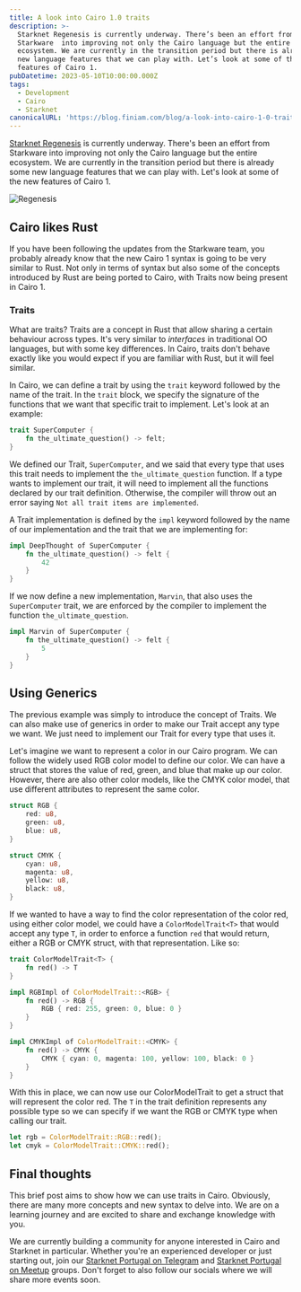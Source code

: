 ```yaml
---
title: A look into Cairo 1.0 traits
description: >-
  Starknet Regenesis is currently underway. There’s been an effort from
  Starkware  into improving not only the Cairo language but the entire
  ecosystem. We are currently in the transition period but there is already some
  new language features that we can play with. Let’s look at some of the new
  features of Cairo 1.
pubDatetime: 2023-05-10T10:00:00.000Z
tags:
  - Development
  - Cairo
  - Starknet
canonicalURL: 'https://blog.finiam.com/blog/a-look-into-cairo-1-0-traits'
---
```


[Starknet Regenesis](https://docs.starknet.io/documentation/starknet_versions/upcoming_versions/) is currently underway. There's been an effort from Starkware into improving not only the Cairo language but the entire ecosystem. We are currently in the transition period but there is already some new language features that we can play with. Let's look at some of the new features of Cairo 1.

![Regenesis](https://i.imgur.com/67MtrLF.png)

## Cairo likes Rust

If you have been following the updates from the Starkware team, you probably already know that the new Cairo 1 syntax is going to be very similar to Rust. Not only in terms of syntax but also some of the concepts introduced by Rust are being ported to Cairo, with Traits now being present in Cairo 1.

### Traits

What are traits? Traits are a concept in Rust that allow sharing a certain behaviour across types. It's very similar to *interfaces* in traditional OO languages, but with some key differences. In Cairo, traits don't behave exactly like you would expect if you are familiar with Rust, but it will feel similar.

In Cairo, we can define a trait by using the `trait` keyword followed by the name of the trait. In the `trait` block, we specify the signature of the functions that we want that specific trait to implement. Let's look at an example:

```rust
trait SuperComputer {
    fn the_ultimate_question() -> felt;
}

```

We defined our Trait, `SuperComputer`, and we said that every type that uses this trait needs to implement the `the_ultimate_question` function.
If a type wants to implement our trait, it will need to implement all the functions declared by our trait definition. Otherwise, the compiler will throw out an error saying `Not all trait items are implemented`.

A Trait implementation is defined by the `impl` keyword followed by the name of our implementation and the trait that we are implementing for:

```rust
impl DeepThought of SuperComputer {
    fn the_ultimate_question() -> felt {
        42
    }
}
```

If we now define a new implementation, `Marvin`, that also uses the `SuperComputer` trait, we are enforced by the compiler to implement the function `the_ultimate_question`.

```rust
impl Marvin of SuperComputer {
    fn the_ultimate_question() -> felt {
        5
    }
}
```

## Using Generics

The previous example was simply to introduce the concept of Traits. We can also make use of generics in order to make our Trait accept any type we want. We just need to implement our Trait for every type that uses it.

Let's imagine we want to represent a color in our Cairo program. We can follow the widely used RGB color model to define our color. We can have a struct that stores the value of red, green, and blue that make up our color. However, there are also other color models, like the CMYK color model, that use different attributes to represent the same color.

```rust
struct RGB {
    red: u8,
    green: u8,
    blue: u8,
}

struct CMYK {
    cyan: u8,
    magenta: u8,
    yellow: u8,
    black: u8,
}
```

If we wanted to have a way to find the color representation of the color red, using either color model, we could have a `ColorModelTrait<T>` that would accept any type `T`, in order to enforce a function `red` that would return, either a RGB or CMYK struct, with that representation. Like so:

```rust
trait ColorModelTrait<T> {
    fn red() -> T
}

impl RGBImpl of ColorModelTrait::<RGB> {
    fn red() -> RGB {
        RGB { red: 255, green: 0, blue: 0 }
    }
}

impl CMYKImpl of ColorModelTrait::<CMYK> {
    fn red() -> CMYK {
        CMYK { cyan: 0, magenta: 100, yellow: 100, black: 0 }
    }
}
```

With this in place, we can now use our ColorModelTrait to get a struct that will represent the color red. The `T` in the trait definition represents any possible type so we can specify if we want the RGB or CMYK type when calling our trait.

```rust
let rgb = ColorModelTrait::RGB::red();
let cmyk = ColorModelTrait::CMYK::red();
```

## Final thoughts

This brief post aims to show how we can use traits in Cairo. Obviously, there are many more concepts and new syntax to delve into. We are on a learning journey and are excited to share and exchange knowledge with you.

We are currently building a community for anyone interested in Cairo and Starknet in particular. Whether you're an experienced developer or just starting out, join our [Starknet Portugal on Telegram](https://t.me/starknetportugal) and [Starknet Portugal on Meetup](https://www.meetup.com/starknet-portugal) groups. Don't forget to also follow our socials where we will share more events soon.
